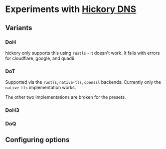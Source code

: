 
# Experiments with [Hickory DNS]()

## Variants

### DoH

hickory only supports this using `rustls` - it doesn't work. It fails with errors
for cloudflare, google, and quad9.

### DoT

Supported via the `rustls`, `native-tls`, `openssl` backends. Currently only the
`native-tls` implementation works. 

The other two implementations are broken for the presets. 

### DoH3

### DoQ

## Configuring options
